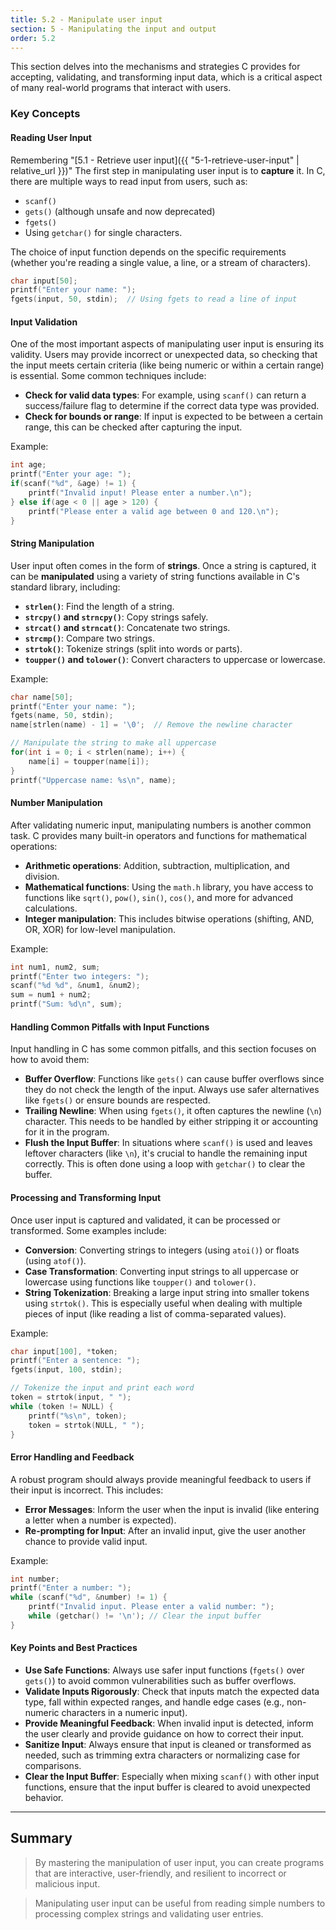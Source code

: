 ```yaml
---
title: 5.2 - Manipulate user input
section: 5 - Manipulating the input and output
order: 5.2
---
```


This section delves into the mechanisms and strategies C provides for accepting, validating, and transforming input data, which is a critical aspect of many real-world programs that interact with users.

### Key Concepts

#### **Reading User Input**  

Remembering "[5.1 - Retrieve user input]({{ "5-1-retrieve-user-input" | relative_url }})" 
   The first step in manipulating user input is to **capture** it. In C, there are multiple ways to read input from users, such as:
   - `scanf()`  
   - `gets()` (although unsafe and now deprecated)  
   - `fgets()`  
   - Using `getchar()` for single characters.

   The choice of input function depends on the specific requirements (whether you're reading a single value, a line, or a stream of characters).

   ```c
   char input[50];
   printf("Enter your name: ");
   fgets(input, 50, stdin);  // Using fgets to read a line of input
   ```

#### **Input Validation**  
   One of the most important aspects of manipulating user input is ensuring its validity. Users may provide incorrect or unexpected data, so checking that the input meets certain criteria (like being numeric or within a certain range) is essential. Some common techniques include:
   - **Check for valid data types**: For example, using `scanf()` can return a success/failure flag to determine if the correct data type was provided.
   - **Check for bounds or range**: If input is expected to be between a certain range, this can be checked after capturing the input.

   Example:
   
   ```c
   int age;
   printf("Enter your age: ");
   if(scanf("%d", &age) != 1) {
       printf("Invalid input! Please enter a number.\n");
   } else if(age < 0 || age > 120) {
       printf("Please enter a valid age between 0 and 120.\n");
   }
   ```

#### **String Manipulation**  
   User input often comes in the form of **strings**. Once a string is captured, it can be **manipulated** using a variety of string functions available in C's standard library, including:
   - **`strlen()`**: Find the length of a string.
   - **`strcpy()` and `strncpy()`**: Copy strings safely.
   - **`strcat()` and `strncat()`**: Concatenate two strings.
   - **`strcmp()`**: Compare two strings.
   - **`strtok()`**: Tokenize strings (split into words or parts).
   - **`toupper()` and `tolower()`**: Convert characters to uppercase or lowercase.

   Example:  
   ```c
   char name[50];
   printf("Enter your name: ");
   fgets(name, 50, stdin);
   name[strlen(name) - 1] = '\0';  // Remove the newline character

   // Manipulate the string to make all uppercase
   for(int i = 0; i < strlen(name); i++) {
       name[i] = toupper(name[i]);
   }
   printf("Uppercase name: %s\n", name);
   ```

#### **Number Manipulation**  
   After validating numeric input, manipulating numbers is another common task. C provides many built-in operators and functions for mathematical operations:
   - **Arithmetic operations**: Addition, subtraction, multiplication, and division.
   - **Mathematical functions**: Using the `math.h` library, you have access to functions like `sqrt()`, `pow()`, `sin()`, `cos()`, and more for advanced calculations.
   - **Integer manipulation**: This includes bitwise operations (shifting, AND, OR, XOR) for low-level manipulation.

   Example:
   ```c
   int num1, num2, sum;
   printf("Enter two integers: ");
   scanf("%d %d", &num1, &num2);
   sum = num1 + num2;
   printf("Sum: %d\n", sum);
   ```

#### **Handling Common Pitfalls with Input Functions**  
   Input handling in C has some common pitfalls, and this section focuses on how to avoid them:
   - **Buffer Overflow**: Functions like `gets()` can cause buffer overflows since they do not check the length of the input. Always use safer alternatives like `fgets()` or ensure bounds are respected.
   - **Trailing Newline**: When using `fgets()`, it often captures the newline (`\n`) character. This needs to be handled by either stripping it or accounting for it in the program.
   - **Flush the Input Buffer**: In situations where `scanf()` is used and leaves leftover characters (like `\n`), it's crucial to handle the remaining input correctly. This is often done using a loop with `getchar()` to clear the buffer.

#### **Processing and Transforming Input**  
   Once user input is captured and validated, it can be processed or transformed. Some examples include:
   - **Conversion**: Converting strings to integers (using `atoi()`) or floats (using `atof()`).
   - **Case Transformation**: Converting input strings to all uppercase or lowercase using functions like `toupper()` and `tolower()`.
   - **String Tokenization**: Breaking a large input string into smaller tokens using `strtok()`. This is especially useful when dealing with multiple pieces of input (like reading a list of comma-separated values).

   Example:
   ```c
   char input[100], *token;
   printf("Enter a sentence: ");
   fgets(input, 100, stdin);

   // Tokenize the input and print each word
   token = strtok(input, " ");
   while (token != NULL) {
       printf("%s\n", token);
       token = strtok(NULL, " ");
   }
   ```

#### **Error Handling and Feedback**  
   A robust program should always provide meaningful feedback to users if their input is incorrect. This includes:
   - **Error Messages**: Inform the user when the input is invalid (like entering a letter when a number is expected).
   - **Re-prompting for Input**: After an invalid input, give the user another chance to provide valid input.

   Example:
   ```c
   int number;
   printf("Enter a number: ");
   while (scanf("%d", &number) != 1) {
       printf("Invalid input. Please enter a valid number: ");
       while (getchar() != '\n'); // Clear the input buffer
   }
   ```

#### Key Points and Best Practices

- **Use Safe Functions**: Always use safer input functions (`fgets()` over `gets()`) to avoid common vulnerabilities such as buffer overflows.
- **Validate Inputs Rigorously**: Check that inputs match the expected data type, fall within expected ranges, and handle edge cases (e.g., non-numeric characters in a numeric input).
- **Provide Meaningful Feedback**: When invalid input is detected, inform the user clearly and provide guidance on how to correct their input.
- **Sanitize Input**: Always ensure that input is cleaned or transformed as needed, such as trimming extra characters or normalizing case for comparisons.
- **Clear the Input Buffer**: Especially when mixing `scanf()` with other input functions, ensure that the input buffer is cleared to avoid unexpected behavior.

---

## Summary

> By mastering the manipulation of user input, you can create programs that are interactive, user-friendly, and resilient to incorrect or malicious input.

> Manipulating user input can be useful from reading simple numbers to processing complex strings and validating user entries.